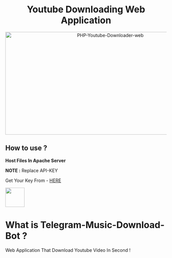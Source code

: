 
<h1 align="center">Youtube Downloading Web Application</h3>
<p align="center">
  <a href="https://github.com/AshinsanaInduwara/PHP-Youtube-Downloader-web">
  <img src="https://socialify.git.ci/AshinsanaInduwara/PHP-Youtube-Downloader-web/image?forks=1&language=1&owner=1&pattern=Charlie%20Brown&pulls=1&stargazers=1&theme=Dark" alt="PHP-Youtube-Downloader-web" width="640" height="320" />
  </a>
</p>

## How to use ?
 
**Host Files In Apache Server**

**NOTE :** Replace API-KEY 

Get Your Key From - <a href="https://developers.google.com/youtube/v3">HERE </a>

<a href="https://cloud.google.com/"><img src="https://camo.githubusercontent.com/582944f6627732531ce1a2e20ad43538d1896e16a5f159ea28fd137dbb8e798a/68747470733a2f2f7777772e766563746f726c6f676f2e7a6f6e652f6c6f676f732f676f6f676c655f636c6f75642f676f6f676c655f636c6f75642d69636f6e2e737667" width="60px" height="60px"/></a>


# What is Telegram-Music-Download-Bot ?
Web Application That Download Youtube Video In Second !
